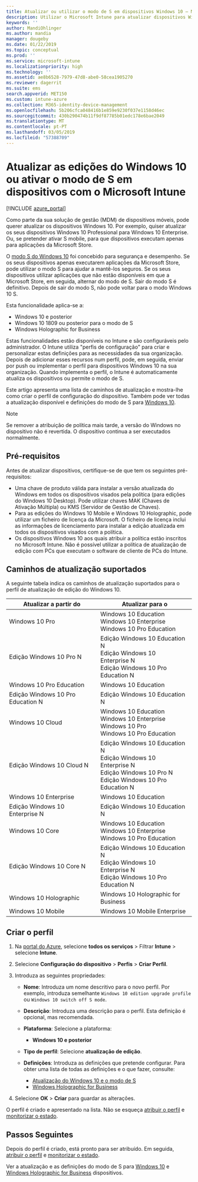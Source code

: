 ```yaml
---
title: Atualizar ou utilizar o modo de S em dispositivos Windows 10 – Microsoft Intune – Azure | Documentos da Microsoft
description: Utilizar o Microsoft Intune para atualizar dispositivos Windows 10 para uma edição diferente ou ativar o modo de S. Os administradores podem utilizar um perfil de configuração do dispositivo para atualizar o Windows 10 Professional para Windows 10 Enterprise e ativar ou alternar do modo de S. Consulte os caminhos de atualização suportados para o Windows 10 Pro, edição N, Education, na Cloud, Enterprise, principal, Holographic e Mobile.
keywords: ''
author: MandiOhlinger
ms.author: mandia
manager: dougeby
ms.date: 01/22/2019
ms.topic: conceptual
ms.prod: ''
ms.service: microsoft-intune
ms.localizationpriority: high
ms.technology: ''
ms.assetid: ae8b6528-7979-47d8-abe0-58cea1905270
ms.reviewer: dagerrit
ms.suite: ems
search.appverid: MET150
ms.custom: intune-azure
ms.collection: M365-identity-device-management
ms.openlocfilehash: 5b206cfca048416b1e859e9230f037e1158d46ec
ms.sourcegitcommit: 430b290474b11f9df87785b01edc178e6bae2049
ms.translationtype: MT
ms.contentlocale: pt-PT
ms.lasthandoff: 03/05/2019
ms.locfileid: "57388709"
---
```

# <a name="upgrade-windows-10-editions-or-enable-s-mode-on-devices-using-microsoft-intune"></a>Atualizar as edições do Windows 10 ou ativar o modo de S em dispositivos com o Microsoft Intune

[!INCLUDE [azure_portal](./includes/azure_portal.md)]

Como parte da sua solução de gestão (MDM) de dispositivos móveis, pode querer atualizar os dispositivos Windows 10. Por exemplo, quiser atualizar os seus dispositivos Windows 10 Professional para Windows 10 Enterprise. Ou, se pretender ativar S mobile, para que dispositivos executam apenas para aplicações da Microsoft Store.

O [modo S do Windows 10](https://support.microsoft.com/help/4456067/windows-10-switch-out-of-s-mode) foi concebido para segurança e desempenho. Se os seus dispositivos apenas executarem aplicações da Microsoft Store, pode utilizar o modo S para ajudar a mantê-los seguros. Se os seus dispositivos utilizar aplicações que não estão disponíveis em que a Microsoft Store, em seguida, alternar do modo de S. Sair do modo S é definitivo. Depois de sair do modo S, não pode voltar para o modo Windows 10 S.

Esta funcionalidade aplica-se a:

- Windows 10 e posterior
- Windows 10 1809 ou posterior para o modo de S
- Windows Holographic for Business

Estas funcionalidades estão disponíveis no Intune e são configuráveis pelo administrador. O Intune utiliza "perfis de configuração" para criar e personalizar estas definições para as necessidades da sua organização. Depois de adicionar esses recursos num perfil, pode, em seguida, enviar por push ou implementar o perfil para dispositivos Windows 10 na sua organização. Quando implementa o perfil, o Intune é automaticamente atualiza os dispositivos ou permite o modo de S.

Este artigo apresenta uma lista de caminhos de atualização e mostra-lhe como criar o perfil de configuração do dispositivo. Também pode ver todas a atualização disponível e definições do modo de S para [Windows 10](edition-upgrade-windows-settings.md).

> [!NOTE]
> Se remover a atribuição de política mais tarde, a versão do Windows no dispositivo não é revertida. O dispositivo continua a ser executados normalmente.

## <a name="prerequisites"></a>Pré-requisitos

Antes de atualizar dispositivos, certifique-se de que tem os seguintes pré-requisitos:

- Uma chave de produto válida para instalar a versão atualizada do Windows em todos os dispositivos visados pela política (para edições do Windows 10 Desktop). Pode utilizar chaves MAK (Chaves de Ativação Múltipla) ou KMS (Servidor de Gestão de Chaves).
- Para as edições do Windows 10 Mobile e Windows 10 Holographic, pode utilizar um ficheiro de licença da Microsoft. O ficheiro de licença inclui as informações de licenciamento para instalar a edição atualizada em todos os dispositivos visados com a política.
- Os dispositivos Windows 10 aos quais atribuir a política estão inscritos no Microsoft Intune. Não é possível utilizar a política de atualização de edição com PCs que executam o software de cliente de PCs do Intune.

## <a name="supported-upgrade-paths"></a>Caminhos de atualização suportados

A seguinte tabela indica os caminhos de atualização suportados para o perfil de atualização de edição do Windows 10.

| Atualizar a partir do | Atualizar para o |
|---|---|
| Windows 10 Pro | Windows 10 Education <br/>Windows 10 Enterprise <br/>Windows 10 Pro Education |
| Edição Windows 10 Pro N | Edição Windows 10 Education N <br/>Edição Windows 10 Enterprise N <br/>Edição Windows 10 Pro Education N | 
| Windows 10 Pro Education | Windows 10 Education | 
| Edição Windows 10 Pro Education N | Edição Windows 10 Education N |
| Windows 10 Cloud | Windows 10 Education <br/>Windows 10 Enterprise <br/>Windows 10 Pro <br/>Windows 10 Pro Education | 
| Edição Windows 10 Cloud N | Edição Windows 10 Education N <br/>Edição Windows 10 Enterprise N <br/>Edição Windows 10 Pro N <br/>Edição Windows 10 Pro Education N | 
| Windows 10 Enterprise | Windows 10 Education | 
| Edição Windows 10 Enterprise N | Edição Windows 10 Education N | 
| Windows 10 Core | Windows 10 Education <br/>Windows 10 Enterprise <br/>Windows 10 Pro Education | 
| Edição Windows 10 Core N | Edição Windows 10 Education N <br/>Edição Windows 10 Enterprise N <br/>Edição Windows 10 Pro Education N | 
| Windows 10 Holographic | Windows 10 Holographic for Business |
| Windows 10 Mobile | Windows 10 Mobile Enterprise |

<!--The following table provides information about the supported upgrade paths for Windows 10 editions in this policy:

![supported](./media/check_grn.png)  (X) = not supported    
![unsupported](./media/x_blk.png)    (green checkmark) = supported    

|Upgrade from edition\Upgrade to edition|Education|Education N|Pro Education|Pro Education N|Enterprise|Enterprise N|Professional|Professional N|Mobile Enterprise|Holographic for Business|
|--------|--------|--------|--------|--------|--------|--------|--------|--------|--------|--------|--------|
|Pro|![supported](./media/check_grn.png)|![unsupported](./media/x_blk.png)|![supported](./media/check_grn.png)|![unsupported](./media/x_blk.png)|![supported](./media/check_grn.png)|![unsupported](./media/x_blk.png)|![unsupported](./media/x_blk.png)|![unsupported](./media/x_blk.png)|![unsupported](./media/x_blk.png)|![unsupported](./media/x_blk.png)|
|Pro N|![unsupported](./media/x_blk.png)|![supported](./media/check_grn.png)|![unsupported](./media/x_blk.png)|![supported](./media/check_grn.png)|![unsupported](./media/x_blk.png)|![supported](./media/check_grn.png)|![unsupported](./media/x_blk.png)|![unsupported](./media/x_blk.png)|![unsupported](./media/x_blk.png)|![unsupported](./media/x_blk.png)|
|Pro Education|![supported](./media/check_grn.png)|![unsupported](./media/x_blk.png)|![unsupported](./media/x_blk.png)|![unsupported](./media/x_blk.png)|![unsupported](./media/x_blk.png)|![unsupported](./media/x_blk.png)|![unsupported](./media/x_blk.png)|![unsupported](./media/x_blk.png)|![unsupported](./media/x_blk.png)|![unsupported](./media/x_blk.png)|
|Pro Education N|![unsupported](./media/x_blk.png)|![supported](./media/check_grn.png)|![unsupported](./media/x_blk.png)|![unsupported](./media/x_blk.png)|![unsupported](./media/x_blk.png)|![unsupported](./media/x_blk.png)|![unsupported](./media/x_blk.png)|![unsupported](./media/x_blk.png)|![unsupported](./media/x_blk.png)|![unsupported](./media/x_blk.png)|
|Cloud|![supported](./media/check_grn.png)|![unsupported](./media/x_blk.png)|![supported](./media/check_grn.png)|![unsupported](./media/x_blk.png)|![supported](./media/check_grn.png)|![unsupported](./media/x_blk.png)|![supported](./media/check_grn.png)|![unsupported](./media/x_blk.png)|![unsupported](./media/x_blk.png)|![unsupported](./media/x_blk.png)|
|Cloud N|![unsupported](./media/x_blk.png)|![supported](./media/check_grn.png)|![unsupported](./media/x_blk.png)|![supported](./media/check_grn.png)|![unsupported](./media/x_blk.png)|![supported](./media/check_grn.png)|![unsupported](./media/x_blk.png)|![supported](./media/check_grn.png)|![unsupported](./media/x_blk.png)|![unsupported](./media/x_blk.png)|
|Enterprise|![supported](./media/check_grn.png)|![unsupported](./media/x_blk.png)|![unsupported](./media/x_blk.png)|![unsupported](./media/x_blk.png)|![unsupported](./media/x_blk.png)|![unsupported](./media/x_blk.png)|![unsupported](./media/x_blk.png)|![unsupported](./media/x_blk.png)|![unsupported](./media/x_blk.png)|![unsupported](./media/x_blk.png)|
|Enterprise N|![unsupported](./media/x_blk.png)|![supported](./media/check_grn.png)|![unsupported](./media/x_blk.png)|![unsupported](./media/x_blk.png)|![unsupported](./media/x_blk.png)|![unsupported](./media/x_blk.png)|![unsupported](./media/x_blk.png)|![unsupported](./media/x_blk.png)|![unsupported](./media/x_blk.png)|![unsupported](./media/x_blk.png)|
|Core|![supported](./media/check_grn.png)|![unsupported](./media/x_blk.png)|![supported](./media/check_grn.png)|![unsupported](./media/x_blk.png)|![unsupported](./media/x_blk.png)|![unsupported](./media/x_blk.png)   |![unsupported](./media/x_blk.png)|![unsupported](./media/x_blk.png)|![unsupported](./media/x_blk.png)|![unsupported](./media/x_blk.png)|
|Core N|![unsupported](./media/x_blk.png)|![supported](./media/check_grn.png)|![unsupported](./media/x_blk.png)|![supported](./media/check_grn.png)|![unsupported](./media/x_blk.png)|![unsupported](./media/x_blk.png)|![unsupported](./media/x_blk.png)|![unsupported](./media/x_blk.png)|![unsupported](./media/x_blk.png)|![unsupported](./media/x_blk.png)|
|Mobile|![unsupported](./media/x_blk.png)|![unsupported](./media/x_blk.png)|![unsupported](./media/x_blk.png)|![unsupported](./media/x_blk.png)|![unsupported](./media/x_blk.png)|![unsupported](./media/x_blk.png)|![unsupported](./media/x_blk.png)|![unsupported](./media/x_blk.png)|![supported](./media/check_grn.png)|![unsupported](./media/x_blk.png)|
|Holographic|![unsupported](./media/x_blk.png)|![unsupported](./media/x_blk.png)|![unsupported](./media/x_blk.png)|![unsupported](./media/x_blk.png)|![unsupported](./media/x_blk.png)|![unsupported](./media/x_blk.png)|![unsupported](./media/x_blk.png)|![unsupported](./media/x_blk.png)|![unsupported](./media/x_blk.png)|![supported](./media/check_grn.png) -->

## <a name="create-the-profile"></a>Criar o perfil

1. Na [portal do Azure](https://portal.azure.com), selecione **todos os serviços** > Filtrar **Intune** > selecione **Intune**.
2. Selecione **Configuração do dispositivo** > **Perfis** > **Criar Perfil**.
3. Introduza as seguintes propriedades:

    - **Nome**: Introduza um nome descritivo para o novo perfil. Por exemplo, introduza semelhante `Windows 10 edition upgrade profile` ou `Windows 10 switch off S mode`.
    - **Descrição**: Introduza uma descrição para o perfil. Esta definição é opcional, mas recomendada.
    - **Plataforma**: Selecione a plataforma:  

        - **Windows 10 e posterior**

    - **Tipo de perfil**: Selecione **atualização de edição**.
    - **Definições**: Introduza as definições que pretende configurar. Para obter uma lista de todas as definições e o que fazer, consulte:

        - [Atualização do Windows 10 e o modo de S](edition-upgrade-windows-settings.md)
        - [Windows Holographic for Business](holographic-upgrade.md)

4. Selecione **OK** > **Criar** para guardar as alterações. 

O perfil é criado e apresentado na lista. Não se esqueça [atribuir o perfil](device-profile-assign.md) e [monitorizar o estado](device-profile-monitor.md).

## <a name="next-steps"></a>Passos Seguintes

Depois do perfil é criado, está pronto para ser atribuído. Em seguida, [atribuir o perfil](device-profile-assign.md) e [monitorizar o estado](device-profile-monitor.md).

Ver a atualização e as definições do modo de S para [Windows 10](edition-upgrade-windows-settings.md) e [Windows Holographic for Business](holographic-upgrade.md) dispositivos.
